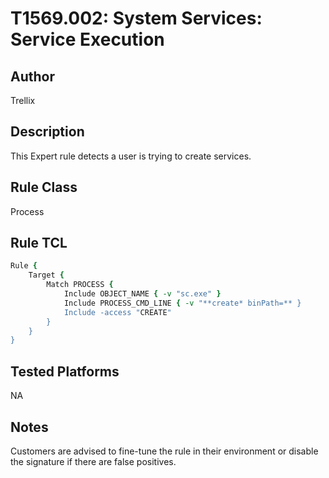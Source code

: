 # T1569.002: System Services: Service Execution

## Author
Trellix

## Description
This Expert rule detects a user is trying to create services.

## Rule Class 
Process

## Rule TCL
```tcl
Rule {
    Target {
        Match PROCESS {
            Include OBJECT_NAME { -v "sc.exe" }
            Include PROCESS_CMD_LINE { -v "**create* binPath=** }
            Include -access "CREATE"
        }
    }
}
```

## Tested Platforms
NA

## Notes
Customers are advised to fine-tune the rule in their environment or disable the signature if there are false positives.
